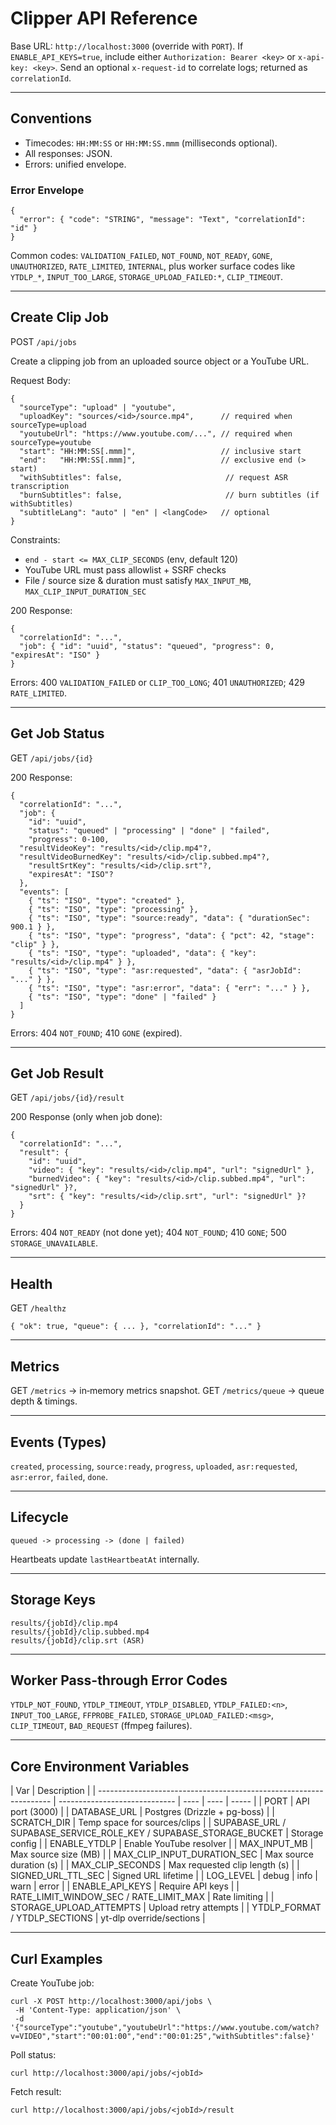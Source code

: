 # Clipper API Reference

Base URL: `http://localhost:3000` (override with `PORT`).
If `ENABLE_API_KEYS=true`, include either `Authorization: Bearer <key>` or `x-api-key: <key>`.
Send an optional `x-request-id` to correlate logs; returned as `correlationId`.

---

## Conventions

-   Timecodes: `HH:MM:SS` or `HH:MM:SS.mmm` (milliseconds optional).
-   All responses: JSON.
-   Errors: unified envelope.

### Error Envelope

```
{
  "error": { "code": "STRING", "message": "Text", "correlationId": "id" }
}
```

Common codes: `VALIDATION_FAILED`, `NOT_FOUND`, `NOT_READY`, `GONE`, `UNAUTHORIZED`, `RATE_LIMITED`, `INTERNAL`, plus worker surface codes like `YTDLP_*`, `INPUT_TOO_LARGE`, `STORAGE_UPLOAD_FAILED:*`, `CLIP_TIMEOUT`.

---

## Create Clip Job

POST `/api/jobs`

Create a clipping job from an uploaded source object or a YouTube URL.

Request Body:

```
{
  "sourceType": "upload" | "youtube",
  "uploadKey": "sources/<id>/source.mp4",      // required when sourceType=upload
  "youtubeUrl": "https://www.youtube.com/...", // required when sourceType=youtube
  "start": "HH:MM:SS[.mmm]",                   // inclusive start
  "end":   "HH:MM:SS[.mmm]",                   // exclusive end (> start)
  "withSubtitles": false,                       // request ASR transcription
  "burnSubtitles": false,                       // burn subtitles (if withSubtitles)
  "subtitleLang": "auto" | "en" | <langCode>   // optional
}
```

Constraints:

-   `end - start <= MAX_CLIP_SECONDS` (env, default 120)
-   YouTube URL must pass allowlist + SSRF checks
-   File / source size & duration must satisfy `MAX_INPUT_MB`, `MAX_CLIP_INPUT_DURATION_SEC`

200 Response:

```
{
  "correlationId": "...",
  "job": { "id": "uuid", "status": "queued", "progress": 0, "expiresAt": "ISO" }
}
```

Errors: 400 `VALIDATION_FAILED` or `CLIP_TOO_LONG`; 401 `UNAUTHORIZED`; 429 `RATE_LIMITED`.

---

## Get Job Status

GET `/api/jobs/{id}`

200 Response:

```
{
  "correlationId": "...",
  "job": {
    "id": "uuid",
    "status": "queued" | "processing" | "done" | "failed",
    "progress": 0-100,
  "resultVideoKey": "results/<id>/clip.mp4"?,
  "resultVideoBurnedKey": "results/<id>/clip.subbed.mp4"?,
    "resultSrtKey": "results/<id>/clip.srt"?,
    "expiresAt": "ISO"?
  },
  "events": [
    { "ts": "ISO", "type": "created" },
    { "ts": "ISO", "type": "processing" },
    { "ts": "ISO", "type": "source:ready", "data": { "durationSec": 900.1 } },
    { "ts": "ISO", "type": "progress", "data": { "pct": 42, "stage": "clip" } },
    { "ts": "ISO", "type": "uploaded", "data": { "key": "results/<id>/clip.mp4" } },
    { "ts": "ISO", "type": "asr:requested", "data": { "asrJobId": "..." } },
    { "ts": "ISO", "type": "asr:error", "data": { "err": "..." } },
    { "ts": "ISO", "type": "done" | "failed" }
  ]
}
```

Errors: 404 `NOT_FOUND`; 410 `GONE` (expired).

---

## Get Job Result

GET `/api/jobs/{id}/result`

200 Response (only when job done):

```
{
  "correlationId": "...",
  "result": {
    "id": "uuid",
    "video": { "key": "results/<id>/clip.mp4", "url": "signedUrl" },
    "burnedVideo": { "key": "results/<id>/clip.subbed.mp4", "url": "signedUrl" }?,
    "srt": { "key": "results/<id>/clip.srt", "url": "signedUrl" }?
  }
}
```

Errors: 404 `NOT_READY` (not done yet); 404 `NOT_FOUND`; 410 `GONE`; 500 `STORAGE_UNAVAILABLE`.

---

## Health

GET `/healthz`

```
{ "ok": true, "queue": { ... }, "correlationId": "..." }
```

---

## Metrics

GET `/metrics` -> in‑memory metrics snapshot.
GET `/metrics/queue` -> queue depth & timings.

---

## Events (Types)

`created`, `processing`, `source:ready`, `progress`, `uploaded`, `asr:requested`, `asr:error`, `failed`, `done`.

---

## Lifecycle

```
queued -> processing -> (done | failed)
```

Heartbeats update `lastHeartbeatAt` internally.

---

## Storage Keys

```
results/{jobId}/clip.mp4
results/{jobId}/clip.subbed.mp4
results/{jobId}/clip.srt (ASR)
```

---

## Worker Pass-through Error Codes

`YTDLP_NOT_FOUND`, `YTDLP_TIMEOUT`, `YTDLP_DISABLED`, `YTDLP_FAILED:<n>`, `INPUT_TOO_LARGE`, `FFPROBE_FAILED`, `STORAGE_UPLOAD_FAILED:<msg>`, `CLIP_TIMEOUT`, `BAD_REQUEST` (ffmpeg failures).

---

## Core Environment Variables

| Var                                                                | Description                   |
| ------------------------------------------------------------------ | ----------------------------- | ---- | ---- | ----- |
| PORT                                                               | API port (3000)               |
| DATABASE_URL                                                       | Postgres (Drizzle + pg-boss)  |
| SCRATCH_DIR                                                        | Temp space for sources/clips  |
| SUPABASE_URL / SUPABASE_SERVICE_ROLE_KEY / SUPABASE_STORAGE_BUCKET | Storage config                |
| ENABLE_YTDLP                                                       | Enable YouTube resolver       |
| MAX_INPUT_MB                                                       | Max source size (MB)          |
| MAX_CLIP_INPUT_DURATION_SEC                                        | Max source duration (s)       |
| MAX_CLIP_SECONDS                                                   | Max requested clip length (s) |
| SIGNED_URL_TTL_SEC                                                 | Signed URL lifetime           |
| LOG_LEVEL                                                          | debug                         | info | warn | error |
| ENABLE_API_KEYS                                                    | Require API keys              |
| RATE_LIMIT_WINDOW_SEC / RATE_LIMIT_MAX                             | Rate limiting                 |
| STORAGE_UPLOAD_ATTEMPTS                                            | Upload retry attempts         |
| YTDLP_FORMAT / YTDLP_SECTIONS                                      | yt-dlp override/sections      |

---

## Curl Examples

Create YouTube job:

```
curl -X POST http://localhost:3000/api/jobs \
 -H 'Content-Type: application/json' \
 -d '{"sourceType":"youtube","youtubeUrl":"https://www.youtube.com/watch?v=VIDEO","start":"00:01:00","end":"00:01:25","withSubtitles":false}'
```

Poll status:

```
curl http://localhost:3000/api/jobs/<jobId>
```

Fetch result:

```
curl http://localhost:3000/api/jobs/<jobId>/result
```
